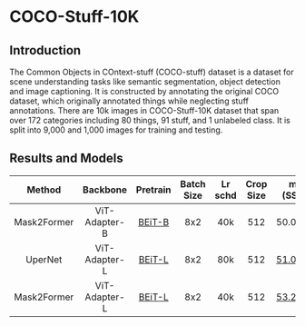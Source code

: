 # COCO-Stuff-10K

<!-- [ALGORITHM] -->

## Introduction

The Common Objects in COntext-stuff (COCO-stuff) dataset is a dataset for scene understanding tasks like semantic segmentation, object detection and image captioning. It is constructed by annotating the original COCO dataset, which originally annotated things while neglecting stuff annotations. There are 10k images in COCO-Stuff-10K dataset that span over 172 categories including 80 things, 91 stuff, and 1 unlabeled class. It is split into 9,000 and 1,000 images for training and testing.

## Results and Models

| Method      | Backbone      | Pretrain                                                                                                             | Batch Size | Lr schd | Crop Size | mIoU (SS/MS)                                                                                                                                                                            | #Param | Config                                                                | Download                                                                                                                                                                                                                                                 |
|:-----------:|:-------------:|:---------------------------------------------------------------------------------------------------------------------:|:----------:|:-------:|:---------:|:---------------------------------------------------------------------------------------------------------------------------------------------------------------------------------------:|:------:|:---------------------------------------------------------------------:|:--------------------------------------------------------------------------------------------------------------------------------------------------------------------------------------------------------------------------------------------------------:|
| Mask2Former | ViT-Adapter-B | [BEiT-B](https://conversationhub.blob.core.windows.net/beit-share-public/beit/beit_base_patch16_224_pt22k_ft22k.pth)  | 8x2        | 40k     | 512       | 50.0 / 50.5                                                                                                                                                                             | 120M   | [config](./mask2former_beit_adapter_base_512_40k_cocostuff10k_ss.py)  | [ckpt](https://github.com/czczup/ViT-Adapter/releases/download/v0.2.9/mask2former_beit_adapter_base_512_40k_cocostuff10k.pth.tar) \| [log](https://huggingface.co/czczup/ViT-Adapter/raw/main/mask2former_beit_adapter_base_512_40k_cocostuff10k_ss.log) |
| UperNet     | ViT-Adapter-L | [BEiT-L](https://conversationhub.blob.core.windows.net/beit-share-public/beit/beit_large_patch16_224_pt22k_ft22k.pth) | 8x2        | 80k     | 512       | [51.0](https://drive.google.com/file/d/1xZodiAvOLGaLtMGx_btYVZIMC2VKrDhI/view?usp=sharing) / [51.4](https://drive.google.com/file/d/1bmFG9GA4bRqOEJfqXcO7nWYPwG3wSk2J/view?usp=sharing) | 451M   | [config](./upernet_beit_adapter_large_512_80k_cocostuff10k_ss.py)     | [ckpt](https://github.com/czczup/ViT-Adapter/releases/download/v0.2.4/upernet_beit_adapter_large_512_80k_cocostuff10k.pth.tar) \| [log](https://huggingface.co/czczup/ViT-Adapter/raw/main/upernet_beit_adapter_large_512_80k_cocostuff10k_ss.log)       |
| Mask2Former | ViT-Adapter-L | [BEiT-L](https://conversationhub.blob.core.windows.net/beit-share-public/beit/beit_large_patch16_224_pt22k_ft22k.pth) | 8x2        | 40k     | 512       | [53.2](https://drive.google.com/file/d/1Buewc1n7GBAcBDXeia-QarujrDZqc_Sx/view?usp=sharing) / [54.2](https://drive.google.com/file/d/1kQgJUHDeQoO3pPY6QoXRKwyF7heT7wCJ/view?usp=sharing) | 568M   | [config](./mask2former_beit_adapter_large_512_40k_cocostuff10k_ss.py) | [ckpt](https://github.com/czczup/ViT-Adapter/releases/download/v0.2.5/mask2former_beit_adapter_large_512_40k_cocostuff10k.zip) \| [log](https://huggingface.co/czczup/ViT-Adapter/raw/main/mask2former_beit_adapter_large_512_40k_cocostuff10k_ss.log)   |

